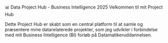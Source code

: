 📊 Data Project Hub - Business Intelligence 2025
Velkommen til mit Project Hub

Dette Project Hub er skabt som en central platform til at samle og præsentere mine datarelaterede projekter, som jeg udvikler i forbindelse med mit Business Intelligence (BI) forløb på Datamatikeruddannelsen.